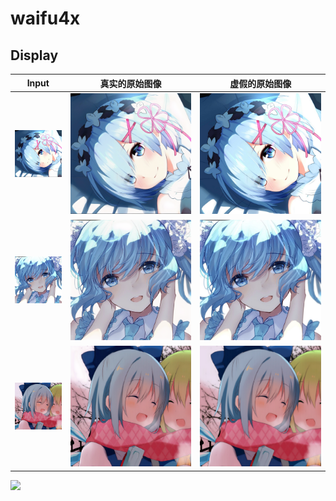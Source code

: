 # waifu4x

## Display

| Input                             | 真实的原始图像                    | 虚假的原始图像                      |
| --------------------------------- | --------------------------------- | ----------------------------------- |
| ![](readonly/example/sample.png)  | ![](readonly/example/fakeHR.png)  | ![](readonly/example/sampleHR.png)  |
| ![](readonly/example/sample1.png) | ![](readonly/example/fake1HR.png) | ![](readonly/example/sample1HR.png) |
| ![](readonly/example/sample2.png) | ![](readonly/example/fake2HR.png) | ![](readonly/example/sample2HR.png) |

![](readonly/example/fake2048x2048.png)